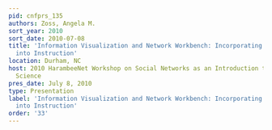 ```yaml
---
pid: cnfprs_135
authors: Zoss, Angela M.
sort_year: 2010
sort_date: 2010-07-08
title: 'Information Visualization and Network Workbench: Incorporating Cyberinfrastructure
  into Instruction'
location: Durham, NC
host: 2010 HarambeeNet Workshop on Social Networks as an Introduction to Computer
  Science
pres_date: July 8, 2010
type: Presentation
label: 'Information Visualization and Network Workbench: Incorporating Cyberinfrastructure
  into Instruction'
order: '33'
---
```

